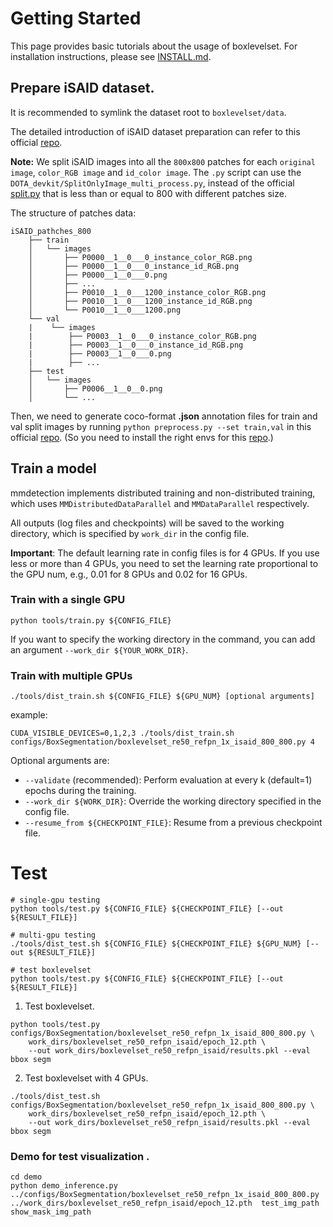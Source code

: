 # Getting Started
This page provides basic tutorials about the usage of boxlevelset.
For installation instructions, please see [INSTALL.md](INSTALL.md).


## Prepare iSAID dataset.
It is recommended to symlink the dataset root to `boxlevelset/data`.

The detailed introduction of iSAID dataset preparation can refer to this  official [repo](https://github.com/CAPTAIN-WHU/iSAID_Devkit).

**Note:** We split iSAID images into all the `800x800` patches for each `original image`, `color_RGB image` and `id_color image`.  The `.py` script can use the `DOTA_devkit/SplitOnlyImage_multi_process.py`, instead of the official [split.py](https://github.com/CAPTAIN-WHU/iSAID_Devkit/blob/master/preprocess/split.py)  that is less than or equal to 800 with different patches size.

The structure of patches data:
```shell
iSAID_pathches_800
    ├── train
    │   └── images
    │       ├── P0000__1__0___0_instance_color_RGB.png
    │       ├── P0000__1__0___0_instance_id_RGB.png
    │       ├── P0000__1__0___0.png
    │       ├── ...
    │       ├── P0010__1__0___1200_instance_color_RGB.png
    │       ├── P0010__1__0___1200_instance_id_RGB.png
    │       └── P0010__1__0___1200.png
    └── val
    |    └── images
    |        ├── P0003__1__0___0_instance_color_RGB.png
    |        ├── P0003__1__0___0_instance_id_RGB.png
    |        ├── P0003__1__0___0.png
    |        ├── ...
    ├── test
    │   └── images
    │       ├── P0006__1__0__0.png
    │       └── ...
```

Then, we need to generate coco-format **.json** annotation files for train and val split images by running `python preprocess.py --set train,val` in this  official [repo](https://github.com/CAPTAIN-WHU/iSAID_Devkit).  (So you need to install the right envs for this [repo](https://github.com/CAPTAIN-WHU/iSAID_Devkit).)


 
## Train a model
mmdetection implements distributed training and non-distributed training,
which uses `MMDistributedDataParallel` and `MMDataParallel` respectively.

All outputs (log files and checkpoints) will be saved to the working directory,
which is specified by `work_dir` in the config file.

**Important**: The default learning rate in config files is for 4 GPUs.
If you use less or more than 4 GPUs, you need to set the learning rate proportional
to the GPU num, e.g., 0.01 for 8 GPUs and 0.02 for 16 GPUs.

### Train with a single GPU

```shell
python tools/train.py ${CONFIG_FILE}
```

If you want to specify the working directory in the command, you can add an argument `--work_dir ${YOUR_WORK_DIR}`.

### Train with multiple GPUs

```shell
./tools/dist_train.sh ${CONFIG_FILE} ${GPU_NUM} [optional arguments]
```
example:

```shell
CUDA_VISIBLE_DEVICES=0,1,2,3 ./tools/dist_train.sh configs/BoxSegmentation/boxlevelset_re50_refpn_1x_isaid_800_800.py 4
```

Optional arguments are:

- `--validate` (recommended): Perform evaluation at every k (default=1) epochs during the training.
- `--work_dir ${WORK_DIR}`: Override the working directory specified in the config file.
- `--resume_from ${CHECKPOINT_FILE}`: Resume from a previous checkpoint file.

# Test 

```shell
# single-gpu testing
python tools/test.py ${CONFIG_FILE} ${CHECKPOINT_FILE} [--out ${RESULT_FILE}]

# multi-gpu testing
./tools/dist_test.sh ${CONFIG_FILE} ${CHECKPOINT_FILE} ${GPU_NUM} [--out ${RESULT_FILE}]

# test boxlevelset 
python tools/test.py ${CONFIG_FILE} ${CHECKPOINT_FILE} [--out ${RESULT_FILE}]
```

1. Test boxlevelset.
```shell
python tools/test.py configs/BoxSegmentation/boxlevelset_re50_refpn_1x_isaid_800_800.py \
    work_dirs/boxlevelset_re50_refpn_isaid/epoch_12.pth \ 
    --out work_dirs/boxlevelset_re50_refpn_isaid/results.pkl --eval bbox segm
```

2. Test boxlevelset with 4 GPUs.
```shell
./tools/dist_test.sh configs/BoxSegmentation/boxlevelset_re50_refpn_1x_isaid_800_800.py \
    work_dirs/boxlevelset_re50_refpn_isaid/epoch_12.pth \ 
    --out work_dirs/boxlevelset_re50_refpn_isaid/results.pkl --eval bbox segm
```


### Demo for test visualization .
    
```shell
cd demo
python demo_inference.py  ../configs/BoxSegmentation/boxlevelset_re50_refpn_1x_isaid_800_800.py ../work_dirs/boxlevelset_re50_refpn_isaid/epoch_12.pth  test_img_path  show_mask_img_path
```
